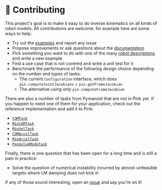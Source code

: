 # 👷 Contributing

This project's goal is to make it easy to do inverse kinematics on all kinds of robot models. All contributions are welcome, for example here are some ways to help:

- Try out the [examples](examples) and report any issue
- Propose improvements or ask questions about the [documentation](https://stephane-caron.github.io/pink/)
- Pick something you want to do with one of the many [robot descriptions](https://github.com/robot-descriptions/robot_descriptions.py) and write a new example
- Find a use case that is not covered and write a unit test for it
- Benchmark the performance of the following design choice depending on the number and types of tasks:
    - The current ``Configuration`` interface, which does ``pin.computeJointJacobians`` + ``pin.getFrameJacobian``
    - The alternative using only ``pin.computeFrameJacobian``

There are also a number of tasks from Pymanoid that are not in Pink yet. If you happen to need one of them for your application, check out the reference implementation and add it to Pink:

- [`COMTask`](https://github.com/stephane-caron/pymanoid/blob/1b16932ee3216782fc4b66abafcf8099c19d6d8e/pymanoid/tasks.py#L119)
- [`MinCAMTask`](https://github.com/stephane-caron/pymanoid/blob/1b16932ee3216782fc4b66abafcf8099c19d6d8e/pymanoid/tasks.py#L394)
- [`MinVelTask`](https://github.com/stephane-caron/pymanoid/blob/1b16932ee3216782fc4b66abafcf8099c19d6d8e/pymanoid/tasks.py#L424)
- [`COMAccelTask`](https://github.com/stephane-caron/pymanoid/blob/1b16932ee3216782fc4b66abafcf8099c19d6d8e/pymanoid/tasks.py#L163)
- [`MinAccelTask`](https://github.com/stephane-caron/pymanoid/blob/1b16932ee3216782fc4b66abafcf8099c19d6d8e/pymanoid/tasks.py#L357)
- [`PendulumModeTask`](https://github.com/stephane-caron/pymanoid/blob/1b16932ee3216782fc4b66abafcf8099c19d6d8e/pymanoid/tasks.py#L455)

Finally, there is one question that has been open for a long time and is still a pain in practice:

- Solve the question of numerical instability incurred by almost-unfeasible targets where LM damping does not kick in

If any of those sound interesting, open an [issue](https://github.com/stephane-caron/pink/issues) and say you're on it!
